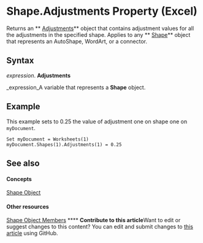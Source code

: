 
# Shape.Adjustments Property (Excel)

Returns an  ** [Adjustments](c69c4bbf-5687-f453-e238-28d4b98d4808.md)** object that contains adjustment values for all the adjustments in the specified shape. Applies to any ** [Shape](8f01fcd1-b7d9-5216-2de5-40fb6648a403.md)** object that represents an AutoShape, WordArt, or a connector.


## Syntax

 _expression_. **Adjustments**

 _expression_A variable that represents a  **Shape** object.


## Example

This example sets to 0.25 the value of adjustment one on shape one on  `myDocument`.


```
Set myDocument = Worksheets(1) 
myDocument.Shapes(1).Adjustments(1) = 0.25
```


## See also


#### Concepts


 [Shape Object](8f01fcd1-b7d9-5216-2de5-40fb6648a403.md)
#### Other resources


 [Shape Object Members](0fed7136-4228-6c32-507d-3bd36aa56d9a.md)
****   **Contribute to this article**Want to edit or suggest changes to this content? You can edit and submit changes to  [this article](https://github.com/jhershey00/VBA_Excel_Test/OpenXMLCon/articles/425befaf-e058-dff9-2265-66e4f1cbca39.md) using GitHub.

